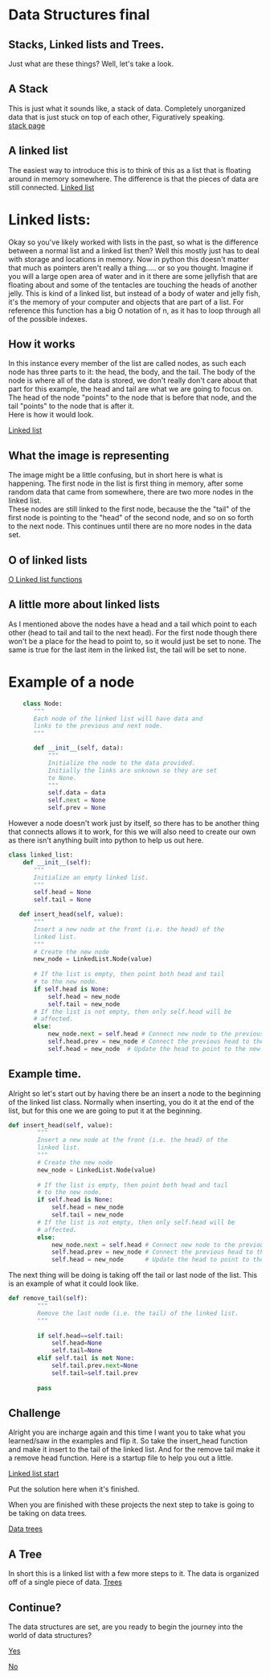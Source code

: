 # Data Structures final
## Stacks, Linked lists and Trees.
 
Just what are these things?
Well, let's take a look.
 
## A Stack
This is just what it sounds like, a stack of data.
Completely  unorganized data that is just stuck on
top of each other, Figuratively speaking.  
[stack page](stack.md)
 
## A linked list
The easiest way to introduce this is to think
of this as a list that is floating around in
memory somewhere.  The difference is that the
pieces of data are still connected.
[Linked list](Linked_lists.md)
# Linked lists:
Okay so you've likely worked with lists in the past, so
what is the difference between a normal list and a linked
list then?  Well this mostly just has to deal with 
storage and locations in memory.  Now in python this 
doesn't matter that much as pointers aren't really a 
thing..... or so you thought.  Imagine if you will a 
large open area of water and in it there are some 
jellyfish that are floating about and some of the 
tentacles are touching the heads of another jelly.
This is kind of a linked list, but instead of a body of
water and jelly fish, it's the memory of your computer 
and objects that are part of a list.  For reference this
function has a big O notation of n, as it has to loop 
through all of the possible indexes.
 
## How it works
In this instance every member of the list are called
nodes, as such each node has three parts to it: the 
head, the body, and the tail.  The body of the node is
where all of the data is stored, we don't really don't 
care about that part for this example, the head and
tail are what we are going to focus on.  The head of 
the node "points" to the node that is before that node, 
and the tail "points" to the node that is after it.  
Here is how it would look.
 
 [Linked list](linked-list.PNG)
 
 ## What the image is representing
 The image might be a little confusing, but in short here 
 is what is happening.  The first node in the list is first
 thing in memory, after some random data that came from
 somewhere, there are two more nodes in the linked list.  
 These nodes are still linked to the first node, because
 the the "tail" of the first node is pointing to the 
 "head" of the second node, and so on so forth to the
 next node.  This continues until there are no more
 nodes in the data set.
 
## O of linked lists
[O Linked list functions](Linked_list_O.PNG)
 ## A little more about linked lists
 As I mentioned above the nodes have a head and a tail 
 which point to each other (head to tail and tail to 
 the next head).  For the first node though there won't be
 a place for the head to point to, so it would just be set
 to none.  The same is true for the last item in the 
 linked list, the tail will be set to none.
 
 # Example of a node
 ```python
     class Node:
        """
        Each node of the linked list will have data and 
        links to the previous and next node. 
        """
 
        def __init__(self, data):
            """ 
            Initialize the node to the data provided.  
            Initially the links are unknown so they are set 
            to None.
            """
            self.data = data
            self.next = None
            self.prev = None
 ```
 
 However a node doesn't work just by itself, so there 
 has to be another thing that connects allows it to work,
 for this we will also need to create our own as there
 isn't anything built into python to help us out here.
 
 ```python
 class linked_list:
     def __init__(self):
        """
        Initialize an empty linked list.
        """
        self.head = None
        self.tail = None
 
    def insert_head(self, value):
        """
        Insert a new node at the front (i.e. the head) of the
        linked list.
        """
        # Create the new node
        new_node = LinkedList.Node(value)  
        
        # If the list is empty, then point both head and tail
        # to the new node.
        if self.head is None:
            self.head = new_node
            self.tail = new_node
        # If the list is not empty, then only self.head will be
        # affected.
        else:
            new_node.next = self.head # Connect new node to the previous head
            self.head.prev = new_node # Connect the previous head to the new node
            self.head = new_node  # Update the head to point to the new node
 ```
 
## Example time.
 
Alright so let's start out by having there be an insert 
a node to the beginning of the linked list class.  Normally 
when inserting, you do it at the end of the list, but for this one we are going to put it at the beginning.
```python
def insert_head(self, value):
        """
        Insert a new node at the front (i.e. the head) of the
        linked list.
        """
        # Create the new node
        new_node = LinkedList.Node(value)  
        
        # If the list is empty, then point both head and tail
        # to the new node.
        if self.head is None:
            self.head = new_node
            self.tail = new_node
        # If the list is not empty, then only self.head will be
        # affected.
        else:
            new_node.next = self.head # Connect new node to the previous head
            self.head.prev = new_node # Connect the previous head to the new node
            self.head = new_node      # Update the head to point to the new node
```
 
The next thing will be doing is taking off the tail or 
last node of the list.  This is an example of what it 
could look like.
```python
def remove_tail(self):
        """
        Remove the last node (i.e. the tail) of the linked list.
        """
 
        if self.head==self.tail:
            self.head=None
            self.tail=None
        elif self.tail is not None:
            self.tail.prev.next=None
            self.tail=self.tail.prev
 
        pass
```
<!--  -->
 
## Challenge
Alright you are incharge again and this time I want you to
take what you learned/saw in the examples and flip it.
So take the insert_head function and make it insert to the
tail of the linked list.  And for the remove tail make it 
a remove head function.  Here is a startup file to help
you out a little.
 
[Linked list start](link_start.py)
 
Put the solution here when it's finished.
 
When you are finished with these projects the next step to
take is going to be taking on data trees.
 
[Data trees](Trees.md)
## A Tree
In short this is a linked list with a few more steps
to it.  The data is organized off of a single piece
of data.
[Trees](Trees.md)
 
## Continue?
The data structures are set, are you ready to begin
the journey into the world of data structures?
 
[Yes](stack.md)
 
[No](no.md)
 


